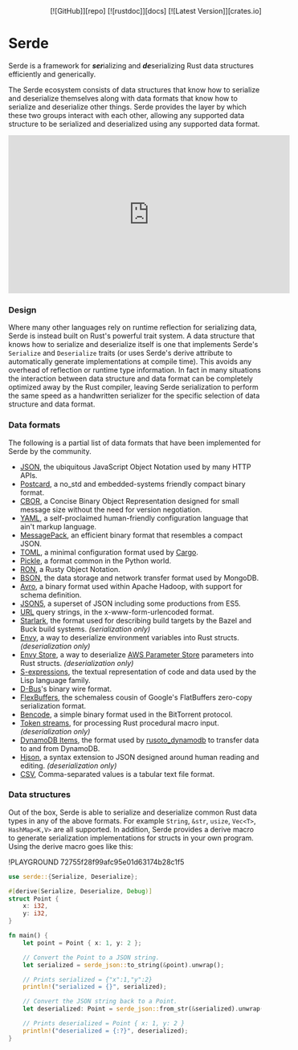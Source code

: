 <span style="float:right">
  [![GitHub]][repo]
  [![rustdoc]][docs]
  [![Latest Version]][crates.io]
</span>

[GitHub]: /img/github.svg
[repo]: https://github.com/serde-rs/serde
[rustdoc]: /img/rustdoc.svg
[docs]: https://docs.rs/serde
[Latest Version]: https://img.shields.io/crates/v/serde.svg?style=social
[crates.io]: https://crates.io/crates/serde

<div style="clear:both"></div>

# Serde

Serde is a framework for ***ser***ializing and ***de***serializing Rust data
structures efficiently and generically.

The Serde ecosystem consists of data structures that know how to serialize and
deserialize themselves along with data formats that know how to serialize and
deserialize other things. Serde provides the layer by which these two groups
interact with each other, allowing any supported data structure to be serialized
and deserialized using any supported data format.

<iframe width="560" height="315" src="https://www.youtube-nocookie.com/embed/BI_bHCGRgMY" title="YouTube video player" frameborder="0" allow="accelerometer; autoplay; clipboard-write; encrypted-media; gyroscope; picture-in-picture" allowfullscreen></iframe>

### Design

Where many other languages rely on runtime reflection for serializing data,
Serde is instead built on Rust's powerful trait system. A data structure that
knows how to serialize and deserialize itself is one that implements Serde's
`Serialize` and `Deserialize` traits (or uses Serde's derive attribute to
automatically generate implementations at compile time). This avoids any
overhead of reflection or runtime type information. In fact in many situations
the interaction between data structure and data format can be completely
optimized away by the Rust compiler, leaving Serde serialization to perform
the same speed as a handwritten serializer for the specific selection of data
structure and data format.

### Data formats

The following is a partial list of data formats that have been implemented for
Serde by the community.

- [JSON], the ubiquitous JavaScript Object Notation used by many HTTP APIs.
- [Postcard], a no\_std and embedded-systems friendly compact binary format.
- [CBOR], a Concise Binary Object Representation designed for small message size
  without the need for version negotiation.
- [YAML], a self-proclaimed human-friendly configuration language that ain't
  markup language.
- [MessagePack], an efficient binary format that resembles a compact JSON.
- [TOML], a minimal configuration format used by [Cargo].
- [Pickle], a format common in the Python world.
- [RON], a Rusty Object Notation.
- [BSON], the data storage and network transfer format used by MongoDB.
- [Avro], a binary format used within Apache Hadoop, with support for schema
  definition.
- [JSON5], a superset of JSON including some productions from ES5.
- [URL] query strings, in the x-www-form-urlencoded format.
- [Starlark], the format used for describing build targets by the Bazel and Buck
  build systems. *(serialization only)*
- [Envy], a way to deserialize environment variables into Rust structs.
  *(deserialization only)*
- [Envy Store], a way to deserialize [AWS Parameter Store] parameters into Rust
  structs. *(deserialization only)*
- [S-expressions], the textual representation of code and data used by the Lisp
  language family.
- [D-Bus]'s binary wire format.
- [FlexBuffers], the schemaless cousin of Google's FlatBuffers zero-copy
  serialization format.
- [Bencode], a simple binary format used in the BitTorrent protocol.
- [Token streams], for processing Rust procedural macro input. *(deserialization
  only)*
- [DynamoDB Items], the format used by [rusoto_dynamodb] to transfer data to
  and from DynamoDB.
- [Hjson], a syntax extension to JSON designed around human reading and editing.
  *(deserialization only)*
- [CSV], Comma-separated values is a tabular text file format.

[JSON]: https://github.com/serde-rs/json
[Postcard]: https://github.com/jamesmunns/postcard
[CBOR]: https://github.com/enarx/ciborium
[YAML]: https://github.com/dtolnay/serde-yaml
[MessagePack]: https://github.com/3Hren/msgpack-rust
[TOML]: https://docs.rs/toml
[Pickle]: https://github.com/birkenfeld/serde-pickle
[RON]: https://github.com/ron-rs/ron
[BSON]: https://github.com/mongodb/bson-rust
[Avro]: https://docs.rs/apache-avro
[JSON5]: https://github.com/callum-oakley/json5-rs
[URL]: https://docs.rs/serde_qs
[Starlark]: https://github.com/dtolnay/serde-starlark
[Envy]: https://github.com/softprops/envy
[Envy Store]: https://github.com/softprops/envy-store
[Cargo]: http://doc.crates.io/manifest.html
[AWS Parameter Store]: https://docs.aws.amazon.com/systems-manager/latest/userguide/systems-manager-parameter-store.html
[S-expressions]: https://github.com/rotty/lexpr-rs
[D-Bus]: https://docs.rs/zvariant
[FlexBuffers]: https://github.com/google/flatbuffers/tree/master/rust/flexbuffers
[Bencode]: https://github.com/P3KI/bendy
[Token streams]: https://github.com/oxidecomputer/serde_tokenstream
[DynamoDB Items]: https://docs.rs/serde_dynamo
[rusoto_dynamodb]: https://docs.rs/rusoto_dynamodb
[Hjson]: https://github.com/Canop/deser-hjson
[CSV]: https://docs.rs/csv

### Data structures

Out of the box, Serde is able to serialize and deserialize common Rust data
types in any of the above formats. For example `String`, `&str`, `usize`,
`Vec<T>`, `HashMap<K,V>` are all supported. In addition, Serde provides a derive
macro to generate serialization implementations for structs in your own program.
Using the derive macro goes like this:

!PLAYGROUND 72755f28f99afc95e01d63174b28c1f5
```rust
use serde::{Serialize, Deserialize};

#[derive(Serialize, Deserialize, Debug)]
struct Point {
    x: i32,
    y: i32,
}

fn main() {
    let point = Point { x: 1, y: 2 };

    // Convert the Point to a JSON string.
    let serialized = serde_json::to_string(&point).unwrap();

    // Prints serialized = {"x":1,"y":2}
    println!("serialized = {}", serialized);

    // Convert the JSON string back to a Point.
    let deserialized: Point = serde_json::from_str(&serialized).unwrap();

    // Prints deserialized = Point { x: 1, y: 2 }
    println!("deserialized = {:?}", deserialized);
}
```
